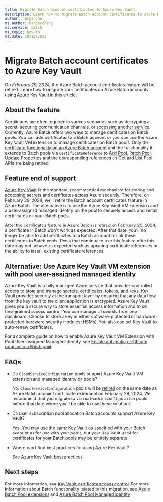 ```yaml
---
title: Migrate Batch account certificates to Azure Key Vault
description: Learn how to migrate Batch account certificates to Azure Key Vault and plan for feature end of support.
author: harperche
ms.author: harpercheng
ms.service: batch
ms.topic: how-to
ms.date: 10/12/2022
---
```


# Migrate Batch account certificates to Azure Key Vault

On *February 29, 2024*, the Azure Batch account certificates feature will be retired. Learn how to migrate your certificates on Azure Batch accounts using Azure Key Vault in this article.

## About the feature

Certificates are often required in various scenarios such as decrypting a secret, securing communication channels, or [accessing another service](credential-access-key-vault.md). Currently, Azure Batch offers two ways to manage certificates on Batch pools. You can add certificates to a Batch account or you can use the Azure Key Vault VM extension to manage certificates on Batch pools. Only the [certificate functionality on an Azure Batch account](https://learn.microsoft.com/rest/api/batchservice/certificate) and the functionality it extends to Batch pools via `CertificateReference` to [Add Pool](https://learn.microsoft.com/rest/api/batchservice/pool/add#certificatereference), [Patch Pool](https://learn.microsoft.com/rest/api/batchservice/pool/patch#certificatereference), [Update Properties](https://learn.microsoft.com/rest/api/batchservice/pool/update-properties#certificatereference) and the corresponding references on Get and List Pool APIs are being retired.

## Feature end of support

[Azure Key Vault](../key-vault/general/overview.md) is the standard, recommended mechanism for storing and accessing secrets and certificates across Azure securely. Therefore, on February 29, 2024, we'll retire the Batch account certificates feature in Azure Batch. The alternative is to use the Azure Key Vault VM Extension and a user-assigned managed identity on the pool to securely access and install certificates on your Batch pools.

After the certificates feature in Azure Batch is retired on February 29, 2024, a certificate in Batch won't work as expected. After that date, you'll no longer be able to add certificates to a Batch account or link these certificates to Batch pools. Pools that continue to use this feature after this date may not behave as expected such as updating certificate references or the ability to install existing certificate references. 

## Alternative: Use Azure Key Vault VM extension with pool user-assigned managed identity

Azure Key Vault is a fully managed Azure service that provides controlled access to store and manage secrets, certificates, tokens, and keys. Key Vault provides security at the transport layer by ensuring that any data flow from the key vault to the client application is encrypted. Azure Key Vault gives you a secure way to store essential access information and to set fine-grained access control. You can manage all secrets from one dashboard. Choose to store a key in either software-protected or hardware-protected hardware security modules (HSMs). You also can set Key Vault to auto-renew certificates.

For a complete guide on how to enable Azure Key Vault VM Extension with Pool User-assigned Managed Identity, see [Enable automatic certificate rotation in a Batch pool](automatic-certificate-rotation.md).

## FAQs

- Do `CloudServiceConfiguration` pools support Azure Key Vault VM extension and managed identity on pools?

  No. `CloudServiceConfiguration` pools will be [retired](https://azure.microsoft.com/updates/azure-batch-cloudserviceconfiguration-pools-will-be-retired-on-29-february-2024/) on the same date as Azure Batch account certificate retirement on February 29, 2024. We recommend that you migrate to `VirtualMachineConfiguration` pools before that date where you'll be able to use these solutions.

- Do user subscription pool allocation Batch accounts support Azure Key Vault?

  Yes. You may use the same Key Vault as specified with your Batch account as for use with your pools, but your Key Vault used for certificates for your Batch pools may be entirely separate.

- Where can I find best practices for using Azure Key Vault?
  
  See [Azure Key Vault best practices](../key-vault/general/best-practices.md).

## Next steps

For more information, see [Key Vault certificate access control](../key-vault/certificates/certificate-access-control.md). For more information about Batch functionality related to this migration, see [Azure Batch Pool extensions](create-pool-extensions.md) and [Azure Batch Pool Managed Identity](managed-identity-pools.md).
